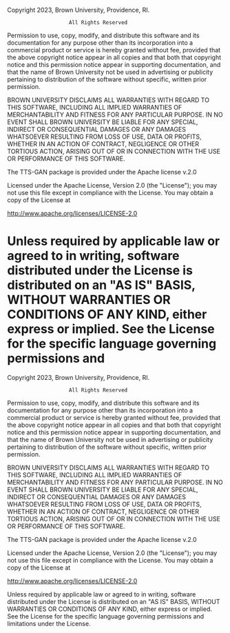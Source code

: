 Copyright 2023, Brown University, Providence, RI.

                        All Rights Reserved

Permission to use, copy, modify, and distribute this software and
its documentation for any purpose other than its incorporation into a
commercial product or service is hereby granted without fee, provided
that the above copyright notice appear in all copies and that both
that copyright notice and this permission notice appear in supporting
documentation, and that the name of Brown University not be used in
advertising or publicity pertaining to distribution of the software
without specific, written prior permission.

BROWN UNIVERSITY DISCLAIMS ALL WARRANTIES WITH REGARD TO THIS SOFTWARE,
INCLUDING ALL IMPLIED WARRANTIES OF MERCHANTABILITY AND FITNESS FOR ANY
PARTICULAR PURPOSE.  IN NO EVENT SHALL BROWN UNIVERSITY BE LIABLE FOR
ANY SPECIAL, INDIRECT OR CONSEQUENTIAL DAMAGES OR ANY DAMAGES
WHATSOEVER RESULTING FROM LOSS OF USE, DATA OR PROFITS, WHETHER IN AN
ACTION OF CONTRACT, NEGLIGENCE OR OTHER TORTIOUS ACTION, ARISING OUT OF
OR IN CONNECTION WITH THE USE OR PERFORMANCE OF THIS SOFTWARE.

The TTS-GAN package is provided under the Apache license v.2.0

Licensed under the Apache License, Version 2.0 (the "License");
you may not use this file except in compliance with the License.
You may obtain a copy of the License at

http://www.apache.org/licenses/LICENSE-2.0

Unless required by applicable law or agreed to in writing, software
distributed under the License is distributed on an "AS IS" BASIS,
WITHOUT WARRANTIES OR CONDITIONS OF ANY KIND, either express or implied.
See the License for the specific language governing permissions and
=======
Copyright 2023, Brown University, Providence, RI.

                        All Rights Reserved

Permission to use, copy, modify, and distribute this software and
its documentation for any purpose other than its incorporation into a
commercial product or service is hereby granted without fee, provided
that the above copyright notice appear in all copies and that both
that copyright notice and this permission notice appear in supporting
documentation, and that the name of Brown University not be used in
advertising or publicity pertaining to distribution of the software
without specific, written prior permission.

BROWN UNIVERSITY DISCLAIMS ALL WARRANTIES WITH REGARD TO THIS SOFTWARE,
INCLUDING ALL IMPLIED WARRANTIES OF MERCHANTABILITY AND FITNESS FOR ANY
PARTICULAR PURPOSE.  IN NO EVENT SHALL BROWN UNIVERSITY BE LIABLE FOR
ANY SPECIAL, INDIRECT OR CONSEQUENTIAL DAMAGES OR ANY DAMAGES
WHATSOEVER RESULTING FROM LOSS OF USE, DATA OR PROFITS, WHETHER IN AN
ACTION OF CONTRACT, NEGLIGENCE OR OTHER TORTIOUS ACTION, ARISING OUT OF
OR IN CONNECTION WITH THE USE OR PERFORMANCE OF THIS SOFTWARE.

The TTS-GAN package is provided under the Apache license v.2.0

Licensed under the Apache License, Version 2.0 (the "License");
you may not use this file except in compliance with the License.
You may obtain a copy of the License at

http://www.apache.org/licenses/LICENSE-2.0

Unless required by applicable law or agreed to in writing, software
distributed under the License is distributed on an "AS IS" BASIS,
WITHOUT WARRANTIES OR CONDITIONS OF ANY KIND, either express or implied.
See the License for the specific language governing permissions and limitations under the License.